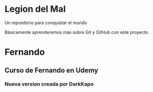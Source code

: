# Legion del Mal
Un repositorio para conquistar el mundo

Básicamente aprenderemos más sobre Git y GitHub con este proyecto


# Fernando


## Curso de Fernando en Udemy

### Nueva version creada por DarkKapo
